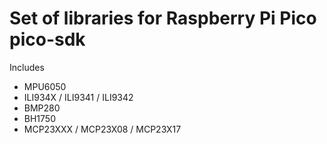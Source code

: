 # Set of libraries for Raspberry Pi Pico pico-sdk

Includes

 * MPU6050
 * ILI934X / ILI9341 / ILI9342
 * BMP280
 * BH1750
 * MCP23XXX / MCP23X08 / MCP23X17